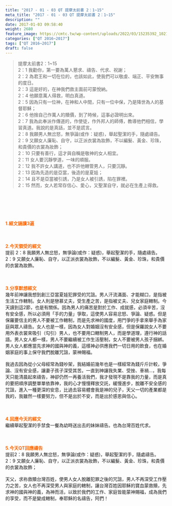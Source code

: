 ```yaml
---
title: "2017 - 01 - 03 QT 提摩太前書 2：1~15"
meta_title: "2017 - 01 - 03 QT 提摩太前書 2：1~15"
description: ""
date: 2017-01-03 09:58:40
weight: 2680
feature_image: https://cmtc.tw/wp-content/uploads/2022/03/15235392_10211799862337740_180693556567566654_o-1.webp
categories: ["QT 2016~2017"]
tags: ["QT 2016~2017"]
draft: false
---
```


<blockquote>提摩太前書2：1~15<br />
2：1 我勸你，第一要為萬人懇求、禱告、代求、祝謝；<br />
2：2 為君王和一切在位的，也該如此，使我們可以敬虔、端正、平安無事的度日。<br />
2：3 這是好的，在神我們救主面前可蒙悅納。<br />
2：4 他願意萬人得救，明白真道。<br />
2：5 因為只有一位神，在神和人中間，只有一位中保，乃是降世為人的基督耶穌；<br />
2：6 他捨自己作萬人的贖價，到了時候，這事必證明出來。<br />
2：7 我為此奉派作傳道的，作使徒，作外邦人的師傅，教導他們相信，學習真道。我說的是真話，並不是謊言。<br />
2：8 我願男人無岔怒，無爭論(或作：疑惑)，舉起聖潔的手，隨處禱告。<br />
2：9 又願女人廉恥、自守，以正派衣裳為妝飾，不以編髮、黃金、珍珠，和貴價的衣裳為妝飾；<br />
2：10 只要有善行，這才與自稱是敬神的女人相宜。<br />
2：11 女人要沉靜學道，一味的順服。<br />
2：12 我不許女人講道，也不許他轄管男人，只要沉靜。<br />
2：13 因為先造的是亞當，後造的是夏娃；<br />
2：14 且不是亞當被引誘，乃是女人被引誘，陷在罪裡。<br />
2：15 然而，女人若常存信心、愛心，又聖潔自守，就必在生產上得救。</blockquote><br />
&nbsp;<br />
<br />
&nbsp;<br />
<br />
<span style="color: #ff6600;"><strong>1.</strong><strong>經文誦讀3遍</strong></span><br />
<br />
<span style="color: #ff6600;"><strong> </strong></span><br />
<br />
<span style="color: #ff6600;"><strong>2.</strong><strong>今天領受的經文<br />
</strong></span>提前 2：8 我願男人無岔怒，無爭論(或作：疑惑)，舉起聖潔的手，隨處禱告。<br />
2：9 又願女人廉恥、自守，以正派衣裳為妝飾，不以編髮、黃金、珍珠，和貴價的衣裳為妝飾。<br />
<br />
&nbsp;<br />
<br />
<span style="color: #ff6600;"><strong>3.</strong><strong>分享默想經文<br />
</strong></span>幾年前神讓我想到創三亞當夏娃犯罪受的咒詛。男人汗流滿面、才能糊口，是指被生活工作轄制。女人則是戀慕丈夫，受生產之苦，是指被丈夫、兒女家庭轄制。今天讀到這2節，也是有關係。因為男人的痛苦是對於工作、成就感，必須辛苦，沒有安全感，所以必須用「手的力量」爭取，這使男人容易忿怒、爭論、疑惑。但是保羅要信主的男人不要被工作轄制，而是先求神的國度，用鬥爭的手拿來舉手為家庭與眾人禱告。女人也是一樣，因為女人對婚姻沒有安全感，但是保羅說女人不要用外表衣裳來吸引（勾引）男人，也不要用口轄制男人，而是學道理，遵行神的話語。男人女人都一樣，男人不要繼續被工作生活壓制，女人不要被男人孩子捆綁。男人女人都應當先求神的國與神的義，這樣神必供應我們一切日用的飲食，也在婚姻家庭的事上保守我們脫離咒詛，蒙神賜福。<br />
<br />
我過去因為從小父母經常為錢吵架，我結婚前幾年也是一樣經常為錢斤斤計較，爭論、沒有安全感，讓妻子孩子深受其苦。一直到神讓我失業、受挫、車禍…，我每天只能清晨起來禱告，神卻仍然一再養活我們，我才發現不是靠我的力量，而是真的要把順序調整單單依靠神，我的心才慢慢釋放交託，緩慢進步，脫離不安全感的咒詛，進入一種更深的安息，比過去容易體會我是神的兒子，天父一切的產業都是我的，我雖然一樣要努力，但不是出於不安，而是出於感恩與信心。<br />
<br />
&nbsp;<br />
<br />
<span style="color: #ff6600;"><strong>4.</strong><strong>回應今天的經文<br />
</strong></span>繼續舉起聖潔的手禁食一餐為幼時送出去的妹妹禱告。也為台灣百姓代求。<br />
<br />
&nbsp;<br />
<br />
<span style="color: #ff6600;"><strong>5.</strong></span><strong><span style="color: #ff6600;">今天QT回應禱告</span><br />
</strong>提前2：8 我願男人無岔怒，無爭論(或作：疑惑)，舉起聖潔的手，隨處禱告。<br />
2：9 又願女人廉恥、自守，以正派衣裳為妝飾，不以編髮、黃金、珍珠，和貴價的衣裳為妝飾；<br />
<br />
天父，求祢救贖台灣百姓，使男人女人脫離犯罪之後的咒詛，男人不再深受工作壓力之苦，女人也不再深受男人與家庭的轄制，讓台灣百姓因耶穌的寶血蒙救贖，先求神的國與神的義，為神而活，以致於我們的工作、家庭皆能蒙神賜福，成為我們的享受，而不是變成轄制，奉耶穌的名禱告，阿們！<br />
<br />
&nbsp;
        